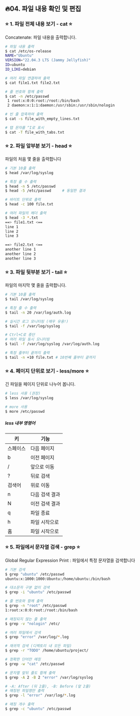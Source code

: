 ##  🔥04. 파일 내용 확인 및 편집

### ⭐ 1. 파일 전체 내용 보기 - cat ⭐

Concatenate: 파일 내용을 출력합니다.

```bash
# 파일 내용 출력
$ cat /etc/os-release
NAME="Ubuntu"
VERSION="22.04.3 LTS (Jammy Jellyfish)"
ID=ubuntu
ID_LIKE=debian

# 여러 파일 연결하여 출력
$ cat file1.txt file2.txt

# 줄 번호와 함께 출력
$ cat -n /etc/passwd
 1 root:x:0:0:root:/root:/bin/bash
 2 daemon:x:1:1:daemon:/usr/sbin:/usr/sbin/nologin

# 빈 줄 압축하여 출력
$ cat -s file_with_empty_lines.txt

# 탭 문자를 ^I로 표시
$ cat -T file_with_tabs.txt
```

### ⭐ 2. 파일 앞부분 보기 - head ⭐

파일의 처음 몇 줄을 출력합니다

```bash
# 기본 10줄 출력
$ head /var/log/syslog

# 특정 줄 수 출력
$ head -n 5 /etc/passwd
$ head -5 /etc/passwd     # 동일한 결과

# 바이트 단위로 출력
$ head -c 100 file.txt

# 여러 파일의 헤더 출력
$ head -3 *.txt
==> file1.txt <==
line 1
line 2
line 3

==> file2.txt <==
another line 1
another line 2
another line 3
```

### ⭐ 3. 파일 뒷부분 보기 - tail ⭐

파일의 마지막 몇 줄을 출력합니다.

```bash
# 기본 10줄 출력
$ tail /var/log/syslog

# 특정 줄 수 출력
$ tail -n 20 /var/log/auth.log

# 실시간 로그 모니터링 (매우 유용!)
$ tail -f /var/log/syslog

# Ctrl+C로 중단
# 여러 파일 동시 모니터링
$ tail -f /var/log/syslog /var/log/auth.log

# 특정 줄부터 끝까지 출력
$ tail -n +10 file.txt # 10번째 줄부터 끝까지
```

### ⭐ 4. 페이지 단위로 보기 - less/more ⭐

긴 파일을 페이지 단위로 나누어 봅니다.

```bash
# less 사용 (권장)
$ less /var/log/syslog

# more 사용
$ more /etc/passwd
```

##### less 내부 명령어

키 | 기능
---|---
스페이스 | 다음 페이지
b | 이전 페이지
/ | 앞으로 이동
? | 뒤로 검색
검색어 | 위로 이동
n | 다음 검색 결과
N | 이전 검색 결과
q | 파일 종료
h | 파일 시작으로
홈 | 파일 시작으로

### ⭐ 5. 파일에서 문자열 검색 - grep ⭐

Global Regular Expression Print : 파일에서 특정 문자열을 검색합니다

```bash
# 기본 검색
$ grep "ubuntu" /etc/passwd
ubuntu:x:1000:1000:Ubuntu:/home/ubuntu:/bin/bash

# 대소문자 구분 없이 검색
$ grep -i "ubuntu" /etc/passwd

# 줄 번호와 함께 출력
$ grep -n "root" /etc/passwd
1:root:x:0:0:root:/root:/bin/bash

# 매칭되지 않는 줄 출력
$ grep -v "nologin" /etc/

# 여러 파일에서 검색
$ grep "error" /var/log/*.log

# 재귀적 검색 (디렉토리 내 모든 파일)
$ grep -r "TODO" /home/ubuntu/project/

# 정확한 단어만 매칭
$ grep -w "cat" /etc/passwd

# 문자열 앞뒤 줄도 함께 출력
$ grep -A 2 -B 2 "error" /var/log/syslog

# -A: After (뒤 2줄), -B: Before (앞 2줄)
# 매칭된 파일명만 출력
$ grep -l "error" /var/log/*.log

# 매칭 개수 출력
$ grep -c "ubuntu" /etc/passwd
```